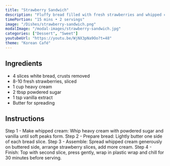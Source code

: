 ```yaml
---
title: "Strawberry Sandwich"
description: "Fluffy bread filled with fresh strawberries and whipped cream. A popular Korean café dessert."
timePortion: "15 mins • 2 servings"
image: "/Dishes/strawberry-sandwich.png"
modalImage: "/modal-images/strawberry-sandwich.jpg"
categories: ["Dessert", "Sweet"]
youtubeUrl: "https://youtu.be/WjNX3pNa9Oo?t=48"
theme: "Korean Café"
---
```


## Ingredients
- 4 slices white bread, crusts removed
- 8-10 fresh strawberries, sliced
- 1 cup heavy cream
- 2 tbsp powdered sugar
- 1 tsp vanilla extract
- Butter for spreading

## Instructions
Step 1 - Make whipped cream: Whip heavy cream with powdered sugar and vanilla until soft peaks form.
Step 2 - Prepare bread: Lightly butter one side of each bread slice.
Step 3 - Assemble: Spread whipped cream generously on buttered side, arrange strawberry slices, add more cream.
Step 4 - Finish: Top with second slice, press gently, wrap in plastic wrap and chill for 30 minutes before serving.